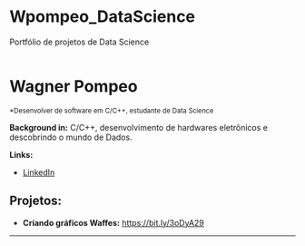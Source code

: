 # Wpompeo_DataScience
Portfólio de projetos de Data Science

<p align="center">
  <img scr="">
</p>



# Wagner Pompeo
<sub>*Desenvolver de software em C/C++, estudante de Data Science</sub>



**Background in:** C/C++, desenvolvimento de hardwares eletrônicos e descobrindo o mundo de Dados.

**Links:**
* [LinkedIn](https://www.linkedin.com/in/wpc23)



## Projetos:

* **Criando gráficos Waffes:** https://bit.ly/3oDyA29







---




